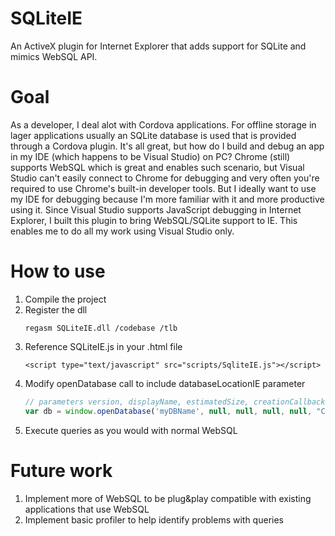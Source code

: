 # SQLiteIE
An ActiveX plugin for Internet Explorer that adds support for SQLite and mimics WebSQL API.

# Goal
As a developer, I deal alot with Cordova applications. For offline storage in lager applications usually an SQLite database is used that is provided through a Cordova plugin. 
It's all great, but how do I build and debug an app in my IDE (which happens to be Visual Studio) on PC? Chrome (still) supports WebSQL which is great and enables such scenario, 
but Visual Studio can't easily connect to Chrome for debugging and very often you're required to use Chrome's built-in developer tools. But I ideally want to use my IDE for debugging
because I'm more familiar with it and more productive using it.
Since Visual Studio supports JavaScript debugging in Internet Explorer, I built this plugin to bring WebSQL/SQLite support to IE. This enables me to do all my work using Visual Studio only.

# How to use
1. Compile the project
2. Register the dll
   ```
   regasm SQLiteIE.dll /codebase /tlb
   ```
3. Reference SQLiteIE.js in your .html file
   ```
   <script type="text/javascript" src="scripts/SqliteIE.js"></script>
   ```
4. Modify openDatabase call to include databaseLocationIE parameter
	```javascript
    // parameters version, displayName, estimatedSize, creationCallback are ignored...
	var db = window.openDatabase('myDBName', null, null, null, null, "C:\\mySQLiteDB\\");
	```
5. Execute queries as you would with normal WebSQL

# Future work
1. Implement more of WebSQL to be plug&play compatible with existing applications that use WebSQL
2. Implement basic profiler to help identify problems with queries
